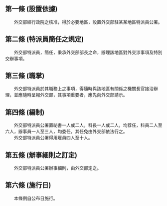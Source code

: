 第一條 (設置依據)
-----------------
　　外交部經行政院之核准，得於必要地區，設置外交部駐某某地區特派員公署。  


第二條 (特派員簡任之規定)
-------------------------
　　外交部特派員，簡任，秉承外交部部長之命，辦理該地區對外交涉事項及特別交辦事項。  


第三條 (職掌)
-------------
　　外交部特派員於其職務上之事項，得隨時與該地區有關係之機關長官接洽辦理，並應隨時呈報外交部，其事項重要者，應先向外交部請示。  


第四條 (編制)
-------------
　　外交部特派員公署置祕書一人或二人，科長一人或二人，均荐任，科員二人至六人，辦事員一人至三人，均委任，其任免由外交部依法行之。  
　　外交部特派員公署得用雇員四人至十人。  


第五條 (辦事細則之訂定)
-----------------------
　　外交部特派員公署辦事細則，由外交部定之。  


第六條 (施行日)
---------------
　　本條例自公布日施行。